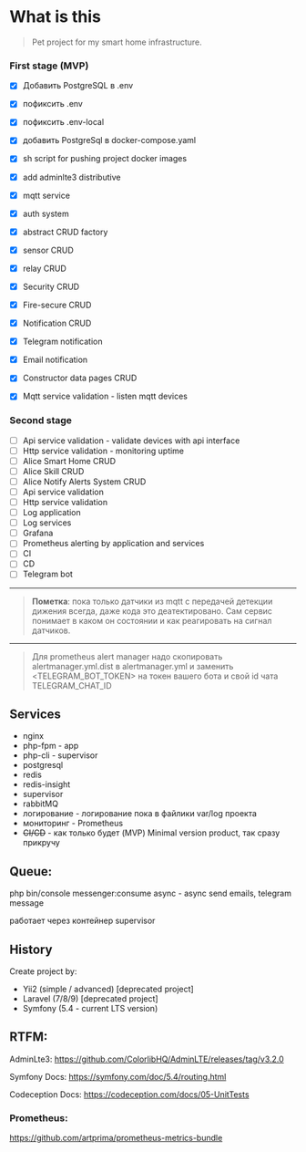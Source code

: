 # What is this

> Pet project for my smart home infrastructure.


### First stage (MVP)

- [x] Добавить PostgreSQL в .env
- [x] пофиксить .env
- [x] пофиксить .env-local
- [x] добавить PostgreSql в docker-compose.yaml
- [x] sh script for pushing project docker images
- [x] add adminlte3 distributive
- [x] mqtt service
- [x] auth system 
- [x] abstract CRUD factory
- [x] sensor CRUD
- [x] relay CRUD
- [x] Security CRUD
- [x] Fire-secure CRUD
- [x] Notification CRUD
- [x] Telegram notification
- [x] Email notification
- [x] Constructor data pages CRUD
- [x] Mqtt service validation - listen mqtt devices


### Second stage

- [ ] Api service validation - validate devices with api interface
- [ ] Http service validation - monitoring uptime
- [ ] Alice Smart Home CRUD
- [ ] Alice Skill CRUD
- [ ] Alice Notify Alerts System CRUD
- [ ] Api service validation
- [ ] Http service validation
- [ ] Log application
- [ ] Log services
- [ ] Grafana
- [ ] Prometheus alerting by application and services
- [ ] CI
- [ ] CD
- [ ] Telegram bot

----

> **Пометка**: пока только датчики из mqtt с передачей детекции дижения всегда, даже кода это деатектировано. 
> Сам сервис понимает в каком он состоянии и как реагировать на сигнал датчиков.

----

> Для prometheus alert manager надо скопировать alertmanager.yml.dist в alertmanager.yml и заменить <TELEGRAM_BOT_TOKEN> на токен вашего бота и свой id чата TELEGRAM_CHAT_ID

## Services

- nginx
- php-fpm - app
- php-cli - supervisor
- postgresql
- redis
- redis-insight
- supervisor
- rabbitMQ
- логирование - логирование пока в файлики var/log проекта
- мониторинг - Prometheus
- ~~CI/CD~~ - как только будет (MVP) Minimal version product, так сразу прикручу


## Queue:

php bin/console messenger:consume async - async send emails, telegram message

работает через контейнер supervisor


## History

Create project by: 
- Yii2 (simple / advanced) [deprecated project]
- Laravel (7/8/9) [deprecated project]
- Symfony (5.4 - current LTS version)


## RTFM:

AdminLte3: https://github.com/ColorlibHQ/AdminLTE/releases/tag/v3.2.0

Symfony Docs: https://symfony.com/doc/5.4/routing.html

Codeception Docs: https://codeception.com/docs/05-UnitTests


### Prometheus:

https://github.com/artprima/prometheus-metrics-bundle
